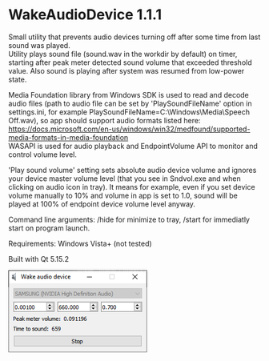 # WakeAudioDevice 1.1.1

Small utility that prevents audio devices turning off after some time from last sound was played.  
Utility plays sound file (sound.wav in the workdir by default) on timer, starting after peak meter detected sound volume that exceeded threshold value.
Also sound is playing after system was resumed from low-power state.  

Media Foundation library from Windows SDK is used to read and decode audio files (path to audio file can be set by 'PlaySoundFileName' option in settings.ini, for example PlaySoundFileName=C:\\Windows\\Media\\Speech Off.wav), so app should support audio formats listed here: https://docs.microsoft.com/en-us/windows/win32/medfound/supported-media-formats-in-media-foundation  
WASAPI is used for audio playback and EndpointVolume API to monitor and control volume level.

'Play sound volume' setting sets absolute audio device volume and ignores your device master volume level (that you see in Sndvol.exe and when clicking on audio icon in tray). It means for example, even if you set device volume manually to 10% and volume in app is set to 1.0, sound will be played at 100% of endpoint device volume level anyway.

Command line arguments: /hide for minimize to tray, /start for immediatly start on program launch.

Requirements: Windows Vista+ (not tested)

Built with Qt 5.15.2

![preview](WakeAudioDevice_preview.png)
